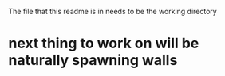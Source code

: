 The file that this readme is in needs to be the working directory


# next thing to work on will be naturally spawning walls